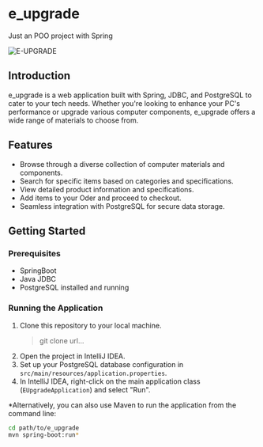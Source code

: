 # e_upgrade
Just an POO project with Spring

![E-UPGRADE](E-UPGRADE.gif)
## Introduction
e_upgrade is a web application built with Spring, JDBC, and PostgreSQL to cater to your tech needs.
Whether you're looking to enhance your PC's performance or upgrade various computer components,
e_upgrade offers a wide range of materials to choose from.

## Features
- Browse through a diverse collection of computer materials and components.
- Search for specific items based on categories and specifications.
- View detailed product information and specifications.
- Add items to your Oder and proceed to checkout.
- Seamless integration with PostgreSQL for secure data storage.

## Getting Started
### Prerequisites
- SpringBoot
- Java JDBC 
- PostgreSQL installed and running

### Running the Application
1. Clone this repository to your local machine.
   > git clone url...
3. Open the project in IntelliJ IDEA.
4. Set up your PostgreSQL database configuration in `src/main/resources/application.properties`.
5. In IntelliJ IDEA, right-click on the main application class (`EUpgradeApplication`) and select "Run".

*Alternatively, you can also use Maven to run the application from the command line:
```bash
cd path/to/e_upgrade
mvn spring-boot:run*
